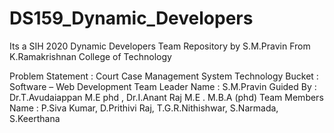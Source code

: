 # DS159_Dynamic_Developers
Its a SIH 2020 Dynamic Developers Team Repository by S.M.Pravin From K.Ramakrishnan College of Technology

Problem Statement       : Court Case Management System 
Technology Bucket       : Software – Web Development 
Team Leader Name        : S.M.Pravin
Guided By               : Dr.T.Avudaiappan M.E phd , Dr.I.Anant Raj M.E . M.B.A (phd)
Team Members Name       : P.Siva Kumar, D.Prithivi Raj, T.G.R.Nithishwar, S.Narmada, S.Keerthana



